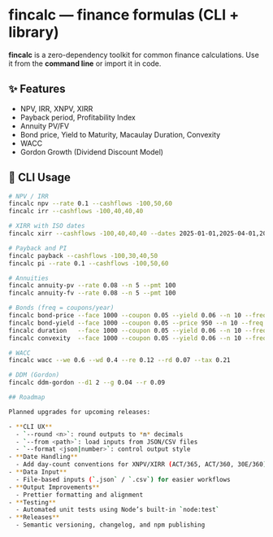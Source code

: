 # fincalc — finance formulas (CLI + library)

**fincalc** is a zero-dependency toolkit for common finance calculations. Use it from the **command line** or import it in code.

## ✨ Features
- NPV, IRR, XNPV, XIRR
- Payback period, Profitability Index
- Annuity PV/FV
- Bond price, Yield to Maturity, Macaulay Duration, Convexity
- WACC
- Gordon Growth (Dividend Discount Model)

## 🚀 CLI Usage
```bash
# NPV / IRR
fincalc npv --rate 0.1 --cashflows -100,50,60
fincalc irr --cashflows -100,40,40,40

# XIRR with ISO dates
fincalc xirr --cashflows -100,40,40,40 --dates 2025-01-01,2025-04-01,2025-07-01,2025-10-01

# Payback and PI
fincalc payback --cashflows -100,30,40,50
fincalc pi --rate 0.1 --cashflows -100,50,60

# Annuities
fincalc annuity-pv --rate 0.08 --n 5 --pmt 100
fincalc annuity-fv --rate 0.08 --n 5 --pmt 100

# Bonds (freq = coupons/year)
fincalc bond-price --face 1000 --coupon 0.05 --yield 0.06 --n 10 --freq 2
fincalc bond-yield --face 1000 --coupon 0.05 --price 950 --n 10 --freq 2
fincalc duration   --face 1000 --coupon 0.05 --yield 0.06 --n 10 --freq 2
fincalc convexity  --face 1000 --coupon 0.05 --yield 0.06 --n 10 --freq 2

# WACC
fincalc wacc --we 0.6 --wd 0.4 --re 0.12 --rd 0.07 --tax 0.21

# DDM (Gordon)
fincalc ddm-gordon --d1 2 --g 0.04 --r 0.09

## Roadmap

Planned upgrades for upcoming releases:

- **CLI UX**
  - `--round <n>`: round outputs to *n* decimals
  - `--from <path>`: load inputs from JSON/CSV files
  - `--format <json|number>`: control output style
- **Date Handling**
  - Add day-count conventions for XNPV/XIRR (ACT/365, ACT/360, 30E/360)
- **Data Input**
  - File-based inputs (`.json` / `.csv`) for easier workflows
- **Output Improvements**
  - Prettier formatting and alignment
- **Testing**
  - Automated unit tests using Node’s built-in `node:test`
- **Releases**
  - Semantic versioning, changelog, and npm publishing